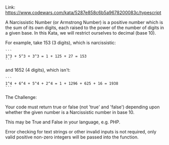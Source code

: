 Link: https://www.codewars.com/kata/5287e858c6b5a9678200083c/typescript

A Narcissistic Number (or Armstrong Number) is a positive number which is the sum of its own digits, each raised to the power of the number of digits in a given base. In this Kata, we will restrict ourselves to decimal (base 10).

For example, take 153 (3 digits), which is narcissistic:

    ```
    1^3 + 5^3 + 3^3 = 1 + 125 + 27 = 153
    ```

and 1652 (4 digits), which isn't:

    ```
    1^4 + 6^4 + 5^4 + 2^4 = 1 + 1296 + 625 + 16 = 1938
    ```

The Challenge:

Your code must return true or false (not 'true' and 'false') depending upon whether the given number is a Narcissistic number in base 10.

This may be True and False in your language, e.g. PHP.

Error checking for text strings or other invalid inputs is not required, only valid positive non-zero integers will be passed into the function.
